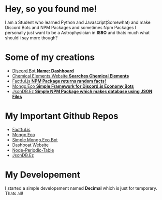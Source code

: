 # Hey, so you found me!

I am a Student who learned Python and Javascript(Somewhat) and make Discord Bots and NPM Packages and sometimes Npm Packages
I personally just want to be a Astrophysician in **ISRO** and thats much what should i say more though?

# Some of my creations
- [Discord Bot **Name: Dashboard**](https://dashboat.repl.co/)
- [Chemical Elements Website **Searches Chemical Elements**](https://chemicalelements.glitch.me/)
- [Factful.js **NPM Package returns random facts!**](https://www.npmjs.com/package/factful.js)
- [Mongo.Eco **Simple Framework for Discord.js Economy Bots**](https://www.npmjs.com/package/mongo.eco)
- [JsonDB.Ez **Simple NPM Package which makes database using JSON Files**](https://www.npmjs.com/package/jsondb.ez)

# My Important Github Repos
- [Factful.js](https://github.com/Scientific-Guy/Factful.js)
- [Mongo.Eco](https://github.com/Scientific-Guy/mongo.eco)
- [Simple Mongo.Eco Bot](https://github.com/Scientific-Guy/Simple-Mongo.Eco-Bot)
- [Dashboat Website](https://github.com/Scientific-Guy/dashboat)
- [Node-Periodic-Table](https://github.com/Scientific-Guy/node-periodic-table)
- [JsonDB.Ez](https://github.com/Scientific-Guy/jsondb.ez)

# My Developement

I started a simple developement named **Decimal** which is just for temporary. Thats all!
